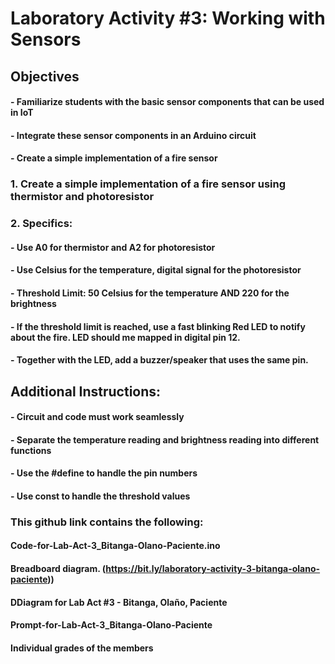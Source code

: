 # **Laboratory Activity #3: Working with Sensors**

## **Objectives**
#### - Familiarize students with the basic sensor components that can be used in IoT
#### - Integrate these sensor components in an Arduino circuit
#### - Create a simple implementation of a fire sensor

### 1. Create a simple implementation of a fire sensor using thermistor and photoresistor
### 2. Specifics:  
#### - Use A0 for thermistor and A2 for photoresistor 
#### - Use Celsius for the temperature, digital signal for the photoresistor 
#### - Threshold Limit: 50 Celsius for the temperature AND 220 for the brightness 
#### - If the threshold limit is reached, use a fast blinking Red LED to notify about the fire. LED should me mapped in digital pin 12. 
#### - Together with the LED, add a buzzer/speaker that uses the same pin. 


## Additional Instructions: 
#### - Circuit and code must work seamlessly
#### - Separate the temperature reading and brightness reading into different functions 
#### - Use the #define to handle the pin numbers 
#### - Use const to handle the threshold values

### This github link contains the following:
#### Code-for-Lab-Act-3_Bitanga-Olano-Paciente.ino
#### Breadboard diagram. (https://bit.ly/laboratory-activity-3-bitanga-olano-paciente))
#### DDiagram for Lab Act #3 - Bitanga, Olaño, Paciente
#### Prompt-for-Lab-Act-3_Bitanga-Olano-Paciente
#### Individual grades of the members
